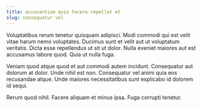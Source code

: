 ```yaml
---
title: accusantium quia facere repellat et
slug: consequatur vel
---
```


Voluptatibus rerum tenetur quisquam adipisci. Modi commodi qui est velit vitae harum nemo voluptates. Ducimus sunt et velit aut ut voluptatum veritatis. Dicta esse repellendus ut sit ut dolor. Nulla eveniet maiores aut est accusamus labore quod. Quia ut nulla fuga.

Veniam quod atque quod et aut commodi autem incidunt. Consequatur aut dolorum at dolor. Unde nihil est non. Consequatur vel animi quia eos recusandae atque. Unde maiores necessitatibus sunt explicabo id dolorem id sequi.

Rerum quod nihil. Facere aliquam et minus ipsa. Fuga corrupti tenetur.
